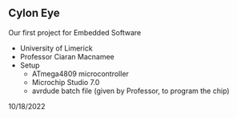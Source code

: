 ## Cylon Eye
Our first project for Embedded Software
  - University of Limerick
  - Professor Ciaran Macnamee
  - Setup
    - ATmega4809 microcontroller
    - Microchip Studio 7.0
    - avrdude batch file (given by Professor, to program the chip)

10/18/2022
